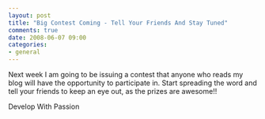 ```yaml
---
layout: post
title: "Big Contest Coming - Tell Your Friends And Stay Tuned"
comments: true
date: 2008-06-07 09:00
categories:
- general
---
```


Next week I am going to be issuing a contest that anyone who reads my blog will have the opportunity to participate in. Start spreading the word and tell your friends to keep an eye out, as the prizes are awesome!!

Develop With Passion





